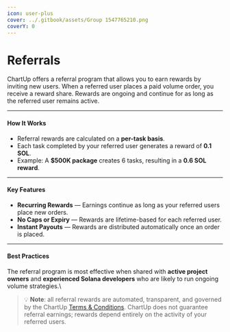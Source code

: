 ```yaml
---
icon: user-plus
cover: ../.gitbook/assets/Group 1547765210.png
coverY: 0
---
```


# Referrals

ChartUp offers a referral program that allows you to earn rewards by inviting new users. When a referred user places a paid volume order, you receive a reward share. Rewards are ongoing and continue for as long as the referred user remains active.

***

#### How It Works

* Referral rewards are calculated on a **per-task basis**.
* Each task completed by your referred user generates a reward of **0.1 SOL**.
* Example: A **$500K package** creates 6 tasks, resulting in a **0.6 SOL reward**.

***

#### Key Features

* **Recurring Rewards** — Earnings continue as long as your referred users place new orders.
* **No Caps or Expiry** — Rewards are lifetime-based for each referred user.
* **Instant Payouts** — Rewards are distributed automatically once an order is placed.

***

#### Best Practices

The referral program is most effective when shared with **active project owners** and **experienced Solana developers** who are likely to run ongoing volume strategies.\\

> 💡 **Note**: all referral rewards are automated, transparent, and governed by the ChartUp [Terms & Conditions](https://www.chartup.io/terms-conditions?utm_source=chatgpt.com). ChartUp does not guarantee referral earnings; rewards depend entirely on the activity of your referred users.
